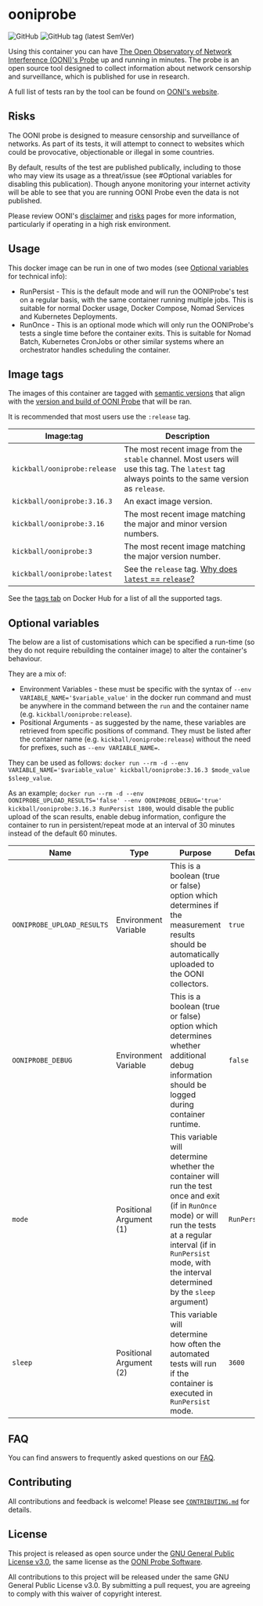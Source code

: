 # ooniprobe #

![GitHub](https://img.shields.io/github/license/kickball/ooniprobe)
![GitHub tag (latest SemVer)](https://img.shields.io/github/v/tag/kickball/ooniprobe?label=release)

Using this container you can have [The Open Observatory of Network Interference (OONI)'s Probe](https://github.com/ooni/probe-cli) up and running in minutes. The probe is an open source tool designed to collect information about network censorship and surveillance, which is published for use in research.

A full list of tests ran by the tool can be found on [OONI's website](https://ooni.org/nettest/).

## Risks ##

The OONI probe is designed to measure censorship and surveillance of networks. As part of its tests, it will attempt to connect to websites which could be provocative, objectionable or illegal in some countries.

By default, results of the test are published publically, including to those who may view its usage as a threat/issue (see #Optional variables for disabling this publication). Though anyone monitoring your internet activity will be able to see that you are running OONI Probe even the data is not published.

Please review OONI's [disclaimer](https://ooni.org/support/ooni-probe-cli#disclaimer) and [risks](https://ooni.org/about/risks/) pages for more information, particularly if operating in a high risk environment.

## Usage ##

This docker image can be run in one of two modes (see [Optional variables](https://github.com/Kickball/ooniprobe#optional-variables) for technical info):
* RunPersist - This is the default mode and will run the OONIProbe's test on a regular basis, with the same container running multiple jobs. This is suitable for normal Docker usage, Docker Compose, Nomad Services and Kubernetes Deployments.
* RunOnce - This is an optional mode which will only run the OONIProbe's tests a single time before the container exits. This is suitable for Nomad Batch, Kubernetes CronJobs or other similar systems where an orchestrator handles scheduling the container.

## Image tags ##

The images of this container are tagged with [semantic versions](https://semver.org) that align with the [version and build of OONI Probe](https://github.com/ooni/probe-cli/releases) that will be ran.

It is recommended that most users use the `:release` tag.

| Image:tag | Description |
|-----------|-------------|
|`kickball/ooniprobe:release` | The most recent image from the `stable` channel.  Most users will use this tag.  The `latest` tag always points to the same version as `release`.|
|`kickball/ooniprobe:3.16.3`| An exact image version. |
|`kickball/ooniprobe:3.16`| The most recent image matching the major and minor version numbers. |
|`kickball/ooniprobe:3`| The most recent image matching the major version number. |
|`kickball/ooniprobe:latest`| See the `release` tag.  [Why does `latest` == `release`?](https://vsupalov.com/docker-latest-tag/) |

See the [tags tab](https://hub.docker.com/r/kickball/ooniprobe/tags) on Docker Hub for a list of all the supported tags.

## Optional variables ##

The below are a list of customisations which can be specified a run-time (so they do not require rebuilding the container image) to alter the container's behaviour.

They are a mix of:
* Environment Variables - these must be specific with the syntax of `--env VARIABLE_NAME='$variable_value'` in the docker run command and must be anywhere in the command between the `run` and the container name (e.g. `kickball/ooniprobe:release`).
* Positional Arguments - as suggested by the name, these variables are retrieved from specific positions of command. They must be listed after the container name (e.g. `kickball/ooniprobe:release`) without the need for prefixes, such as `--env VARIABLE_NAME=`.

They can be used as follows: `docker run --rm -d --env VARIABLE_NAME='$variable_value' kickball/ooniprobe:3.16.3 $mode_value $sleep_value`.

As an example; `docker run --rm -d --env OONIPROBE_UPLOAD_RESULTS='false' --env OONIPROBE_DEBUG='true' kickball/ooniprobe:3.16.3 RunPersist 1800`, would disable the public upload of the scan results, enable debug information, configure the container to run in persistent/repeat mode at an interval of 30 minutes instead of the default 60 minutes.

| Name  | Type |Purpose | Default |
|-------|---------|---------|---------|
| `OONIPROBE_UPLOAD_RESULTS` | Environment Variable | This is a boolean (true or false) option which determines if the measurement results should be automatically uploaded to the OONI collectors. | `true` |
| `OONIPROBE_DEBUG` | Environment Variable | This is a boolean (true or false) option which determines whether additional debug information should be logged during container runtime. | `false` |
| `mode` | Positional Argument (1) | This variable will determine whether the container will run the test once and exit (if in `RunOnce` mode) or will run the tests at a regular interval (if in `RunPersist` mode, with the interval determined by the `sleep` argument) | `RunPersist` |
| `sleep` | Positional Argument (2) | This variable will determine how often the automated tests will run if the container is executed in `RunPersist` mode. | `3600` |

## FAQ ##

You can find answers to frequently asked questions on our [FAQ](FAQ.md).

## Contributing ##

All contributions and feedback is welcome! Please see [`CONTRIBUTING.md`](CONTRIBUTING.md) for details.

## License ##

This project is released as open source under the [GNU General Public License v3.0](LICENSE), the same license as the [OONI Probe Software](https://github.com/ooni/probe-cli/blob/master/LICENSE).

All contributions to this project will be released under the same GNU General Public License v3.0. By submitting a pull request, you are agreeing to comply with this waiver of copyright interest.